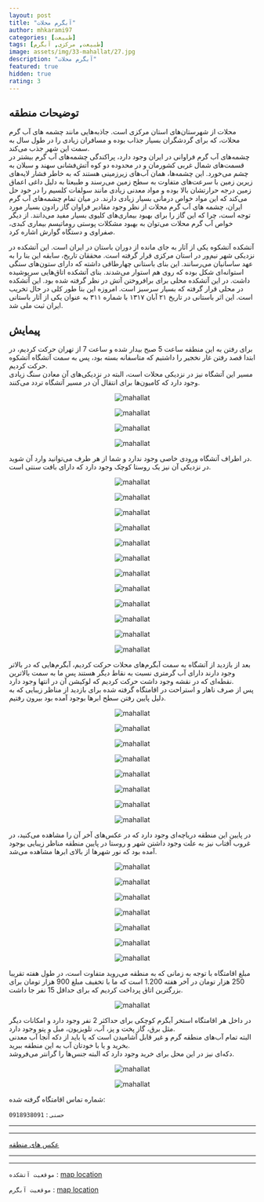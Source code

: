 ```yaml
---
layout: post
title: "آبگرم محلات"
author: mhkarami97
categories: [طبیعت]
tags: [طبیعت, مرکزی, آبگرم]
image: assets/img/33-mahallat/27.jpg
description: "آبگرم محلات"
featured: true
hidden: true
rating: 3
---
```


## توضیحات منطقه
محلات از شهرستان‌های استان مرکزی است. جاذبه‌هایی مانند چشمه ‌های آب گرم محلات، که برای گردشگران بسیار جذاب بوده و مسافران زیادی را در طول سال به سمت این شهر جذب می‌کند.   
چشمه‌های آب گرم فراوانی در ایران وجود دارد، پراکندگی چشمه‌های آب‌ گرم بیشتر در قسمت‌های شمال غربی کشورمان و در محدوده دو کوه آتش‌فشانی سهند و سبلان به چشم می‌خورد. این چشمه‌ها، همان آب‌های زیرزمینی هستند که به خاطر فشار لایه‌های زیرین زمین با سرعت‌های متفاوت به سطح زمین می‌رسند و طبیعتا به دلیل داغی اعماق زمین درجه حرارتشان بالا بوده و مواد معدنی زیادی مانند سولفات کلسیم را در خود حل می‌کند که این مواد خواص درمانی بسیار زیادی دارند.
در میان تمام چشمه‌های آب گرم ایران، چشمه ‌های آب گرم محلات از نظر وجود مقادیر فراوان گاز رادون بسیار مورد توجه است، چرا که این گاز را برای بهبود بیماری‌های کلیوی بسیار مفید می‌دانند. از دیگر خواص آب گرم محلات می‌توان به بهبود مشکلات پوستی روماتیسم بیماری کبدی، صفراوی و دستگاه گوارش اشاره کرد.  

آتشکده آتشکوه یکی از آثار به جای مانده از دوران باستان در ایران است. این آتشکده در نزدیکی شهر نیم‌ور در استان مرکزی قرار گرفته است. محققان تاریخ، سابقه این بنا را به عهد ساسانیان می‌رسانند. این بنای باستانی چهارطاقی داشته که دارای ستون‌های سنگی استوانه‌ای شکل بوده که روی هم استوار می‌شدند. بنای آتشکده اتاق‌هایی سرپوشیده داشت. در این آتشکده محلی برای برافروختن آتش در نظر گرفته شده بود. این آتشکده در محلی قرار گرفته که بسیار سرسبز است. امروزه این بنا طور کلی در حال تخریب است. این اثر باستانی در تاریخ ۲۱ آبان ۱۳۱۷ با شماره ۳۱۱ به عنوان یکی از آثار باستانی ایران ثبت ملی شد.  

## پیمایش
برای رفتن به این منطقه ساعت 5 صبح بیدار شده و ساعت 7 از تهران حرکت کردیم، در ابتدا قصد رفتن غار نخجیر را داشتیم که متاسفانه بسته بود، پس به سمت آتشگاه آتشکوه حرکت کردیم.  
مسیر این آتشگاه نیز در نزدیکی محلات است، البته در نزدیکی‌های آن معادن سنگ زیادی وجود دارد که کامیون‌ها برای انتقال آن در مسیر آتشگاه تردد می‌کنند.  

<p align="center">
  <img src="/assets/img/33-mahallat/01.jpg" alt="mahallat" />
</p>

<p align="center">
  <img src="/assets/img/33-mahallat/02.jpg" alt="mahallat" />
</p>

<p align="center">
  <img src="/assets/img/33-mahallat/03.jpg" alt="mahallat" />
</p>

<p align="center">
  <img src="/assets/img/33-mahallat/04.jpg" alt="mahallat" />
</p>

در اطراف آتشگاه ورودی خاصی وجود ندارد و شما از هر طرف می‌توانید وارد آن شوید.  
در نزدیکی آن نیز یک روستا کوچک وجود دارد که دارای بافت سنتی است.  

<p align="center">
  <img src="/assets/img/33-mahallat/05.jpg" alt="mahallat" />
</p>

<p align="center">
  <img src="/assets/img/33-mahallat/06.jpg" alt="mahallat" />
</p>

<p align="center">
  <img src="/assets/img/33-mahallat/07.jpg" alt="mahallat" />
</p>

<p align="center">
  <img src="/assets/img/33-mahallat/08.jpg" alt="mahallat" />
</p>

<p align="center">
  <img src="/assets/img/33-mahallat/09.jpg" alt="mahallat" />
</p>

<p align="center">
  <img src="/assets/img/33-mahallat/10.jpg" alt="mahallat" />
</p>

<p align="center">
  <img src="/assets/img/33-mahallat/11.jpg" alt="mahallat" />
</p>

<p align="center">
  <img src="/assets/img/33-mahallat/12.jpg" alt="mahallat" />
</p>

<p align="center">
  <img src="/assets/img/33-mahallat/13.jpg" alt="mahallat" />
</p>

<p align="center">
  <img src="/assets/img/33-mahallat/14.jpg" alt="mahallat" />
</p>

<p align="center">
  <img src="/assets/img/33-mahallat/15.jpg" alt="mahallat" />
</p>

<p align="center">
  <img src="/assets/img/33-mahallat/16.jpg" alt="mahallat" />
</p>

بعد از بازدید از آتشگاه به سمت آبگرم‌های محلات حرکت کردیم، آبگرم‌هایی که در بالاتر وجود دارند دارای آب گرمتری نسبت به نقاط دیگر هستند پس ما به سمت بالاترین نقطه‌ای که در نقشه وجود داشت حرکت کردیم که لوکیشن آن در انتها وجود دارد.  
پس از صرف ناهار و استراحت در اقامتگاه گرفته شده برای بازدید از مناظر زیبایی که به دلیل پایین رفتن سطح ابرها بوجود آمده بود بیرون رفتیم.  

<p align="center">
  <img src="/assets/img/33-mahallat/17.jpg" alt="mahallat" />
</p>

<p align="center">
  <img src="/assets/img/33-mahallat/18.jpg" alt="mahallat" />
</p>

<p align="center">
  <img src="/assets/img/33-mahallat/19.jpg" alt="mahallat" />
</p>

<p align="center">
  <img src="/assets/img/33-mahallat/20.jpg" alt="mahallat" />
</p>

<p align="center">
  <img src="/assets/img/33-mahallat/21.jpg" alt="mahallat" />
</p>

<p align="center">
  <img src="/assets/img/33-mahallat/22.jpg" alt="mahallat" />
</p>

<p align="center">
  <img src="/assets/img/33-mahallat/23.jpg" alt="mahallat" />
</p>

<p align="center">
  <img src="/assets/img/33-mahallat/24.jpg" alt="mahallat" />
</p>

در پایین این منطقه دریاچه‌ای وجود دارد که در عکس‌های آخر آن را مشاهده می‌کنید، در غروب آفتاب نیز به علت وجود داشتن شهر و روستا در پایین منطقه مناظر زیبایی بوجود آمده بود که نور شهرها از بالای ابرها مشاهده می‌شد.  

<p align="center">
  <img src="/assets/img/33-mahallat/25.jpg" alt="mahallat" />
</p>

<p align="center">
  <img src="/assets/img/33-mahallat/26.jpg" alt="mahallat" />
</p>

<p align="center">
  <img src="/assets/img/33-mahallat/27.jpg" alt="mahallat" />
</p>

<p align="center">
  <img src="/assets/img/33-mahallat/28.jpg" alt="mahallat" />
</p>

<p align="center">
  <img src="/assets/img/33-mahallat/29.jpg" alt="mahallat" />
</p>

<p align="center">
  <img src="/assets/img/33-mahallat/30.jpg" alt="mahallat" />
</p>

<p align="center">
  <img src="/assets/img/33-mahallat/31.jpg" alt="mahallat" />
</p>

مبلغ اقامتگاه با توجه به زمانی که به منطقه می‌روید متفاوت است، در طول هفته تقریبا 250 هزار تومان در آخر هفته 1.200 است که ما با تخفیف مبلغ 900 هزار تومان برای بزرگترین اتاق پرداخت کردیم که برای حداقل 15 نفر جا داشت.  

<p align="center">
  <img src="/assets/img/33-mahallat/32.jpg" alt="mahallat" />
</p>

در داخل هر اقامتگاه استخر آبگرم کوچکی برای حداکثر 2 نفر وجود دارد و امکانات دیگر مثل برق، گاز پخت و پز، آب، تلویزیون، مبل و پتو وجود دارد.  
البته تمام آب‌های منطقه گرم و غیر قابل آشامیدن است که یا باید از دکه آنجا آب معدنی بخرید و یا با خودتان آب به این منطقه ببرید.  
دکه‌ای نیز در این محل برای خرید وجود دارد که البته جنس‌ها را گرانتر می‌فروشد.  

<p align="center">
  <img src="/assets/img/33-mahallat/33.jpg" alt="mahallat" />
</p>

<p align="center">
  <img src="/assets/img/33-mahallat/34.jpg" alt="mahallat" />
</p>

شماره تماس اقامتگاه گرفته شده:  

`حسنی` : `0918938091`

---
---

[عکس های منطقه](https://www.instagram.com/p/CZSFsurMnqC/)  

---
---

`موقعیت آتشکده` : [map location](https://www.google.com/maps/place/AtashKooh+Fire+Temple/@33.8764139,50.6145881,14.54z/data=!4m13!1m7!3m6!1s0x3f94850bf8007b55:0x2ac5c1220f424b28!2sAb+Garm,+Markazi+Province!3b1!8m2!3d34.006141!4d50.5491465!3m4!1s0x3f948b28c6afe885:0xd7c9d83421757ef9!8m2!3d33.8724211!4d50.6338011)  

`موقعیت آبگرم` : [map location](https://www.google.com/maps/place/%D9%85%D8%AC%D8%AA%D9%85%D8%B9+%D8%A7%D9%82%D8%A7%D9%85%D8%AA%DB%8C+%D8%8C%D8%A2%D8%A8+%D8%AF%D8%B1%D9%85%D8%A7%D9%86%DB%8C+%D9%88+%DA%AF%D8%B1%D8%AF%D8%B4%DA%AF%D8%B1%DB%8C+%D8%B3%D8%B1%D8%AF%D8%A7%D8%B1%E2%80%AD/@34.0106476,50.5558307,18.86z/data=!4m13!1m7!3m6!1s0x3f94850bf8007b55:0x2ac5c1220f424b28!2sAb+Garm,+Markazi+Province!3b1!8m2!3d34.006141!4d50.5491465!3m4!1s0x3f948509024f6501:0xfec3bca24dd9c492!8m2!3d34.0109132!4d50.556552)  